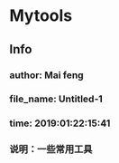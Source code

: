 # Mytools
## Info
### __author__: Mai feng
### __file_name__: Untitled-1
### __time__: 2019:01:22:15:41
### 说明：一些常用工具
